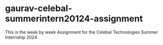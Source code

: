 # gaurav-celebal-summerintern20124-assignment
This is the week by week Assignment for the Celebal Technologies Summer Internship 2024

